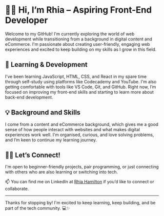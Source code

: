 # 👋🏾 Hi, I’m Rhia – Aspiring Front-End Developer

Welcome to my GitHub! I'm currently exploring the world of web development while transitioning from a background in digital content and eCommerce. I'm passionate about creating user-friendly, engaging web experiences and excited to keep building on my skills as I grow in this field.

## 🌱 Learning & Development

I've been learning JavaScript, HTML, CSS, and React in my spare time through self-study using platforms like Codecademy and YouTube. I'm also getting comfortable with tools like VS Code, Git, and GitHub. Right now, I’m focused on improving my front-end skills and starting to learn more about back-end development.

## 💡 Background and Skills

I come from a content and eCommerce background, which gives me a good sense of how people interact with websites and what makes digital experiences work well. I'm organised, curious, and love solving problems, and I’m keen to continue my learning journey.

## 🤝🏾 Let’s Connect!

I'm open to beginner-friendly projects, pair programming, or just connecting with others who are also learning or switching into tech.

📫 You can find me on LinkedIn at [Rhia Hamilton](https://www.linkedin.com/in/rhiahunte/) if you’d like to connect or collaborate.

---

Thanks for stopping by! I'm excited to keep learning, keep building, and be part of the tech community. 💻✨


